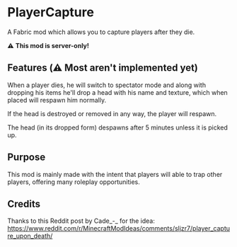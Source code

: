 # PlayerCapture

A Fabric mod which allows you to capture players after they die.

:warning: **This mod is server-only!**

## Features (:warning: Most aren't implemented yet)

When a player dies, he will switch to spectator mode and along with dropping his items he'll drop a head with his name and texture,
which when placed will respawn him normally.

If the head is destroyed or removed in any way, the player will respawn.

The head (in its dropped form) despawns after 5 minutes unless it is picked up.

## Purpose

This mod is mainly made with the intent that players will able to trap other players,
offering many roleplay opportunities.

## Credits

Thanks to this Reddit post by Cade_-_ for the idea:
https://www.reddit.com/r/MinecraftModIdeas/comments/sljzr7/player_capture_upon_death/
